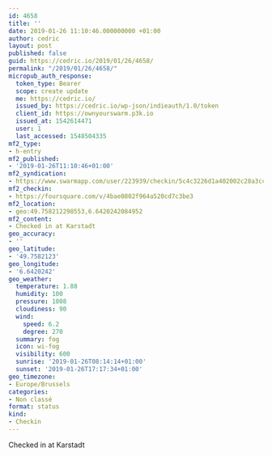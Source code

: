 ```yaml
---
id: 4658
title: ''
date: 2019-01-26 11:10:46.000000000 +01:00
author: cedric
layout: post
published: false
guid: https://cedric.io/2019/01/26/4658/
permalink: "/2019/01/26/4658/"
micropub_auth_response:
  token_type: Bearer
  scope: create update
  me: https://cedric.io/
  issued_by: https://cedric.io/wp-json/indieauth/1.0/token
  client_id: https://ownyourswarm.p3k.io
  issued_at: 1542614471
  user: 1
  last_accessed: 1548504335
mf2_type:
- h-entry
mf2_published:
- '2019-01-26T11:10:46+01:00'
mf2_syndication:
- https://www.swarmapp.com/user/223939/checkin/5c4c3226d1a402002c28a3cc
mf2_checkin:
- https://foursquare.com/v/4bae0802f964a520cd7c3be3
mf2_location:
- geo:49.758212298553,6.6420242084952
mf2_content:
- Checked in at Karstadt
geo_accuracy:
- ''
geo_latitude:
- '49.7582123'
geo_longitude:
- '6.6420242'
geo_weather:
  temperature: 1.88
  humidity: 100
  pressure: 1008
  cloudiness: 90
  wind:
    speed: 6.2
    degree: 270
  summary: fog
  icon: wi-fog
  visibility: 600
  sunrise: '2019-01-26T08:14:14+01:00'
  sunset: '2019-01-26T17:17:34+01:00'
geo_timezone:
- Europe/Brussels
categories:
- Non classé
format: status
kind:
- Checkin
---
```

Checked in at Karstadt
